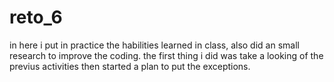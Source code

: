 # reto_6
in here i put in practice the habilities learned in class, also did an small research to improve the coding.
the first thing i did was take a looking of the previus activities then started a plan to put the exceptions.

